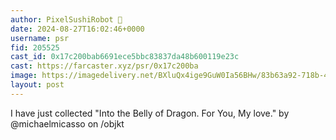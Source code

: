 ```yaml
---
author: PixelSushiRobot 💫
date: 2024-08-27T16:02:46+0000
username: psr
fid: 205525
cast_id: 0x17c200bab6691ece5bbc83837da48b600119e23c
cast: https://farcaster.xyz/psr/0x17c200ba
image: https://imagedelivery.net/BXluQx4ige9GuW0Ia56BHw/83b63a92-718b-4e5a-b04d-f17ba479d400/original
layout: post
---
```


I have just collected "Into the Belly of Dragon. For You, My love." by @michaelmicasso on /objkt

<img src='https://imagedelivery.net/BXluQx4ige9GuW0Ia56BHw/83b63a92-718b-4e5a-b04d-f17ba479d400/original' alt='' referrerpolicy='no-referrer'/>
